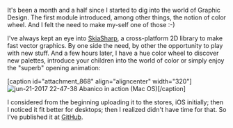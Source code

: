 It's been a month and a half since I started to dig into the world of Graphic Design. The first module introduced, among other things, the notion of color wheel. And I felt the need to make my-self one of those :-)

I've always kept an eye into [SkiaSharp](https://github.com/mono/SkiaSharp/), a cross-platform 2D library to make fast vector graphics. By one side the need, by other the opportunity to play with new stuff. And a few hours later, I have a hue color wheel to discover new palettes, introduce your children into the world of color or simply enjoy the "superb" opening animation:

[caption id="attachment_868" align="aligncenter" width="320"]![jun-21-2017 22-47-38](jun-21-2017-22-47-38.gif) Abanico in action (Mac OS)[/caption]

I considered from the beginning uploading it to the stores, iOS initially; then I noticed it fit better for desktops; then I realized didn't have time for that. So I've published it at [GitHub](https://github.com/MarcosCobena/Abanico).